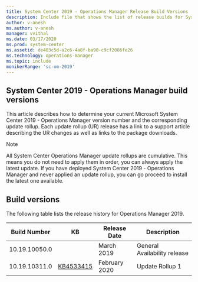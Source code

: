 ```yaml
---
title: System Center 2019 - Operations Manager Release Build Versions
description: Include file that shows the list of release builds for System Center 2019 - Operations Manager.
author: v-anesh
ms.author: v-anesh
manager: vvithal
ms.date: 03/17/2020
ms.prod: system-center
ms.assetid: de403c5d-a2c6-4a8f-ba90-c9cf2086fe26
ms.technology: operations-manager
ms.topic: include
monikerRange: 'sc-om-2019'
---
```


## System Center 2019 - Operations Manager build versions
This article describes how to determine your current Microsoft System Center 2019 - Operations Manager version number and the corresponding update rollup.  Each update rollup (UR) release has a link to a support article describing the UR changes as well as links to the package downloads.

>[!NOTE]
>All System Center Operations Manager update rollups are cumulative. This means you do not need to apply them in order, you can always apply the latest update. If you have deployed System Center 2019 - Operations Manager and never applied an update rollup, you can go proceed to install the latest one available.
>

## Build versions
The following table lists the release history for Operations Manager 2019.

|Build Number |KB |Release Date |Description |
|-------------|---|-------------|------------|
|10.19.10050.0||March 2019 |General Availability release|
|10.19.10311.0|[KB4533415](https://support.microsoft.com/help/4533415/update-rollup-1-for-system-center-operations-manager-2019) |February 2020 |Update Rollup 1 |
